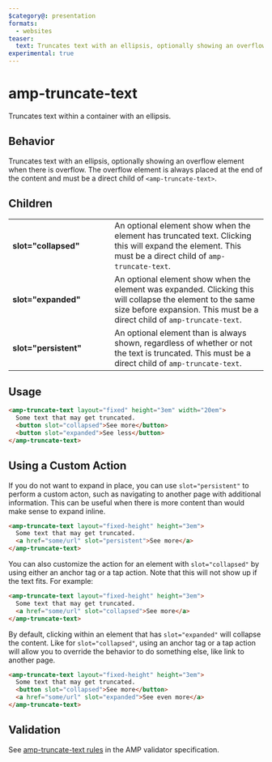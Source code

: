 ```yaml
---
$category@: presentation
formats:
  - websites
teaser:
  text: Truncates text with an ellipsis, optionally showing an overflow element.
experimental: true
---
```


<!--
Copyright 2019 The AMP HTML Authors. All Rights Reserved.

Licensed under the Apache License, Version 2.0 (the "License");
you may not use this file except in compliance with the License.
You may obtain a copy of the License at

      http://www.apache.org/licenses/LICENSE-2.0

Unless required by applicable law or agreed to in writing, software
distributed under the License is distributed on an "AS-IS" BASIS,
WITHOUT WARRANTIES OR CONDITIONS OF ANY KIND, either express or implied.
See the License for the specific language governing permissions and
limitations under the License.
-->

# amp-truncate-text

Truncates text within a container with an ellipsis.

## Behavior

Truncates text with an ellipsis, optionally showing an overflow element when there is overflow. The overflow element is always placed at the end of the content and must be a direct child of `<amp-truncate-text>`.

## Children

<table>
  <tr>
    <td width="40%"><strong>slot="collapsed"</strong></td>
    <td>An optional element show when the element has truncated text. Clicking
    this will expand the element. This must be a direct child of <code>amp-truncate-text</code>.</td>
  </tr>
  <tr>
    <td width="40%"><strong>slot="expanded"</strong></td>
    <td>An optional element show when the element was expanded. Clicking
    this will collapse the element to the same size before expansion. This must be a direct child of <code>amp-truncate-text</code>.</td>
  </tr>
  <tr>
    <td width="40%"><strong>slot="persistent"</strong></td>
    <td>An optional element than is always shown, regardless of whether or not the text is truncated. This must be a direct child of <code>amp-truncate-text</code>.</td>
  </tr>
</table>

## Usage

```html
<amp-truncate-text layout="fixed" height="3em" width="20em">
  Some text that may get truncated.
  <button slot="collapsed">See more</button>
  <button slot="expanded">See less</button>
</amp-truncate-text>
```

## Using a Custom Action

If you do not want to expand in place, you can use `slot="persistent"` to perform a custom acton, such as navigating to another page with additional information. This can be useful when there is more content than would make sense to expand inline.

```html
<amp-truncate-text layout="fixed-height" height="3em">
  Some text that may get truncated.
  <a href="some/url" slot="persistent">See more</a>
</amp-truncate-text>
```

You can also customize the action for an element with `slot="collapsed"` by using either an anchor tag or a tap action. Note that this will not show up if the text fits. For example:

```html
<amp-truncate-text layout="fixed-height" height="3em">
  Some text that may get truncated.
  <a href="some/url" slot="collapsed">See more</a>
</amp-truncate-text>
```

By default, clicking within an element that has `slot="expanded"` will collapse the content. Like for `slot="collapsed"`, using an anchor tag or a tap action will allow you to override the behavior to do something else, like link to another page.

```html
<amp-truncate-text layout="fixed-height" height="3em">
  Some text that may get truncated.
  <button slot="collapsed">See more</button>
  <a href="some/url" slot="expanded">See even more</a>
</amp-truncate-text>
```

## Validation

See [amp-truncate-text rules](https://github.com/ampproject/amphtml/blob/master/extensions/amp-truncate-text/validator-amp-truncate-text.protoascii) in the AMP validator specification.
